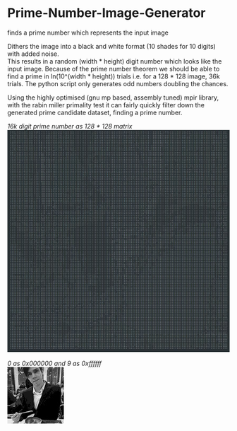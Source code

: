 # Prime-Number-Image-Generator
finds a prime number which represents the input image
 
Dithers the image into a black and white format (10 shades for 10 digits) with added noise.  
This results in a random (width * height) digit number which looks like the input image. Because of the prime number theorem we should be able to find a prime in ln(10^(width * height)) trials i.e. for a 128 * 128 image, 36k trials. 
The python script only generates odd numbers doubling the chances.

Using the highly optimised (gnu mp based, assembly tuned) mpir library, with the rabin miller primality test it can fairly quickly filter down the generated prime candidate dataset, finding a prime number.



 *16k digit prime number as 128 * 128 matrix*
![alt text][16k_num_image]


*0 as 0x000000 and 9 as 0xffffff*  
![alt text][16k_prime_image] 


[16k_num_image]: https://github.com/LengyelR/Prime-Number-Image-Generator/blob/master/readme/16_prime_as_num.JPG "Image as bw mtx"
[16k_prime_image]: https://github.com/LengyelR/Prime-Number-Image-Generator/blob/master/readme/16k_prime.jpg "16k digit prime image"
